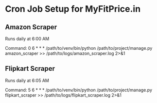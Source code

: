 # Cron Job Setup for MyFitPrice.in

## Amazon Scraper
Runs daily at 6:00 AM

Command:
0 6 * * * /path/to/venv/bin/python /path/to/project/manage.py amazon_scraper >> /path/to/logs/amazon_scraper.log 2>&1

## Flipkart Scraper
Runs daily at 6:05 AM

Command:
5 6 * * * /path/to/venv/bin/python /path/to/project/manage.py flipkart_scraper >> /path/to/logs/flipkart_scraper.log 2>&1
